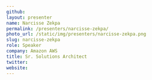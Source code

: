 ```yaml
---
github:
layout: presenter
name: Narcisse Zekpa
permalink: /presenters/narcisse-zekpa/
photo_url: /static/img/presenters/narcisse-zekpa.png
slug: narcisse-zekpa
role: Speaker
company: Amazon AWS
title: Sr. Solutions Architect
twitter:
website:
---
```


